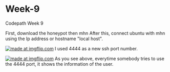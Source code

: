 # Week-9
Codepath Week 9

First, download the honeypot
then mhn
After this, connect ubuntu with mhn using the Ip address or hostname "local host".





<a href="https://imgflip.com/gif/1yim71"><img src="https://i.imgflip.com/1yim71.gif" title="made at imgflip.com"/></a>
I used 4444 as a new ssh port number.

<a href="https://imgflip.com/gif/1yip6p"><img src="https://i.imgflip.com/1yip6p.gif" title="made at imgflip.com"/></a>
As you see above, everytime somebody tries to use the 4444 port, it shows the information of the user.

